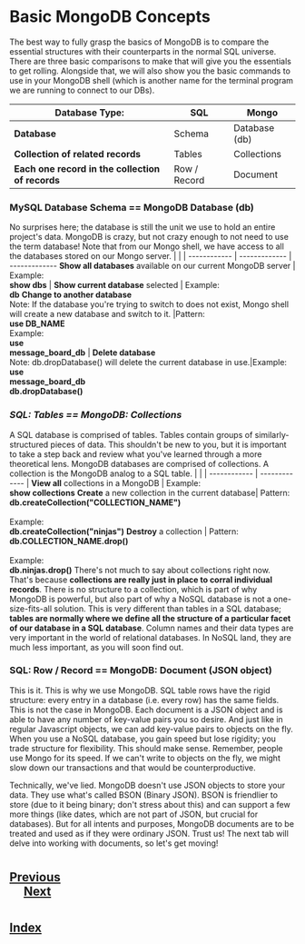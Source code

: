 #   Basic MongoDB Concepts

The best way to fully grasp the basics of MongoDB is to compare the essential structures with their counterparts in the normal SQL universe. There are three basic comparisons to make that will give you the essentials to get rolling. Alongside that, we will also show you the basic commands to use in your MongoDB shell (which is another name for the terminal program we are running to connect to our DBs).

Database Type: |	__SQL__ |	__Mongo__
------------ | ------------- |  -------------
__Database__    |	Schema  |	Database (db)
__Collection of related records__	|   Tables  |	Collections
__Each one record in the collection of records__    |	Row / Record    |	Document
###  __MySQL Database Schema == MongoDB Database (db)__
No surprises here; the database is still the unit we use to hold an entire project's data. MongoDB is crazy, but not crazy enough to not need to use the term database! Note that from our Mongo shell, we have access to all the databases stored on our Mongo server.
|   |   |
------------ | ------------- | ------------- 
__Show all databases__ available on our current MongoDB server  |	Example: <br> __show dbs__ |
__Show current database__ selected  |	Example:  <br>  __db__
__Change to another database__  <br>Note: If the database you're trying to switch to does not exist, Mongo shell will create a new database and switch to it. |Pattern:<br>__use DB_NAME__<br>Example:<br>__use__<br>__message_board_db__    |
__Delete database__<br>Note: db.dropDatabase() will delete the current database in use.|Example:<br>__use__<br>__message_board_db__<br>__db.dropDatabase()__

### ___SQL: Tables == MongoDB: Collections___
A SQL database is comprised of tables. Tables contain groups of similarly-structured pieces of data. This shouldn't be new to you, but it is important to take a step back and review what you've learned through a more theoretical lens. MongoDB databases are comprised of collections. A collection is the MongoDB analog to a SQL table.
|   |   |
------------ | ------------- |
__View all__ collections in a MongoDB   |	Example:<br>__show collections__
__Create__ a new collection in the current database|	Pattern:<br>__db.createCollection("COLLECTION_NAME")__<br><br>Example:<br>__db.createCollection("ninjas")__
__Destroy__ a collection    |   Pattern:<br>__db.COLLECTION_NAME.drop()__<br><br>Example:<br>__db.ninjas.drop()__
There's not much to say about collections right now. That's because __collections are really just in place to corral individual records__. There is no structure to a collection, which is part of why MongoDB is powerful, but also part of why a NoSQL database is not a one-size-fits-all solution. This is very different than tables in a SQL database; __tables are normally where we define all the structure of a particular facet of our database in a SQL database__. Column names and their data types are very important in the world of relational databases. In NoSQL land, they are much less important, as you will soon find out.

### __SQL: Row / Record == MongoDB: Document (JSON object)__
This is it. This is why we use MongoDB. SQL table rows have the rigid structure: every entry in a database (i.e. every row) has the same fields. This is not the case in MongoDB. Each document is a JSON object and is able to have any number of key-value pairs you so desire. And just like in regular Javascript objects, we can add key-value pairs to objects on the fly. When you use a NoSQL database, you gain speed but lose rigidity; you trade structure for flexibility. This should make sense. Remember, people use Mongo for its speed. If we can't write to objects on the fly, we might slow down our transactions and that would be counterproductive.

Technically, we've lied. MongoDB doesn't use JSON objects to store your data. They use what's called BSON (Binary JSON). BSON is friendlier to store (due to it being binary; don't stress about this) and can support a few more things (like dates, which are not part of JSON, but crucial for databases). But for all intents and purposes, MongoDB documents are to be treated and used as if they were ordinary JSON. Trust us! The next tab will delve into working with documents, so let's get moving!
#
## [Previous](./003_Installing_Mac.md)<span>&nbsp;&nbsp;&nbsp;&nbsp;&nbsp;&nbsp;&nbsp;&nbsp;&nbsp;&nbsp;&nbsp;&nbsp;&nbsp;&nbsp;&nbsp;&nbsp;&nbsp;&nbsp;&nbsp;&nbsp;&nbsp;&nbsp;&nbsp;&nbsp;&nbsp;&nbsp;&nbsp;&nbsp;&nbsp;&nbsp;&nbsp;&nbsp;&nbsp;&nbsp;&nbsp;&nbsp;&nbsp;&nbsp;&nbsp;&nbsp;&nbsp;&nbsp;&nbsp;&nbsp;&nbsp;&nbsp;&nbsp;&nbsp;&nbsp;&nbsp;&nbsp;&nbsp;&nbsp;&nbsp;&nbsp;&nbsp;&nbsp;&nbsp;&nbsp;&nbsp;&nbsp;&nbsp;&nbsp;&nbsp;&nbsp;&nbsp;&nbsp;&nbsp;&nbsp;&nbsp;&nbsp;&nbsp;&nbsp;&nbsp;&nbsp;&nbsp;&nbsp;&nbsp;&nbsp;&nbsp;&nbsp;&nbsp;&nbsp;&nbsp;&nbsp;&nbsp;&nbsp;</span> [Next](./005_Documents.md)
#
##  [Index](../../Index.md)